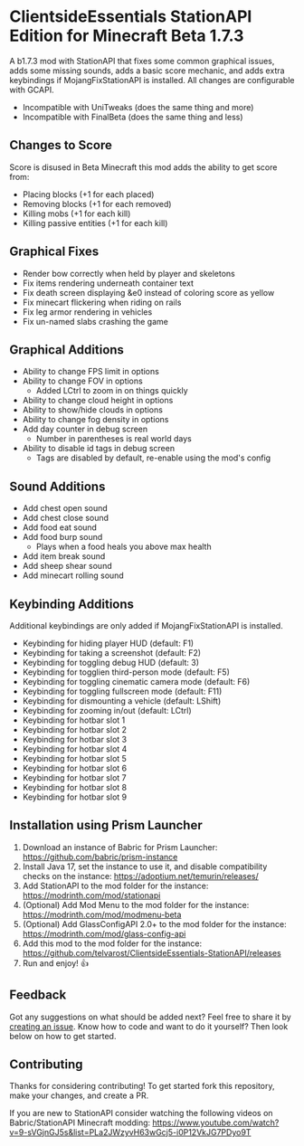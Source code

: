# ClientsideEssentials StationAPI Edition for Minecraft Beta 1.7.3

A b1.7.3 mod with StationAPI that fixes some common graphical issues, adds some missing sounds, adds a basic score mechanic, and adds extra keybindings if MojangFixStationAPI is installed.
All changes are configurable with GCAPI.
- Incompatible with UniTweaks (does the same thing and more)
- Incompatible with FinalBeta (does the same thing and less)

## Changes to Score

Score is disused in Beta Minecraft this mod adds the ability to get score from:
- Placing blocks (+1 for each placed)
- Removing blocks (+1 for each removed)
- Killing mobs (+1 for each kill)
- Killing passive entities (+1 for each kill)

## Graphical Fixes

- Render bow correctly when held by player and skeletons
- Fix items rendering underneath container text
- Fix death screen displaying &e0 instead of coloring score as yellow
- Fix minecart flickering when riding on rails
- Fix leg armor rendering in vehicles
- Fix un-named slabs crashing the game

## Graphical Additions

- Ability to change FPS limit in options
- Ability to change FOV in options
  - Added LCtrl to zoom in on things quickly
- Ability to change cloud height in options
- Ability to show/hide clouds in options
- Ability to change fog density in options
- Add day counter in debug screen
  - Number in parentheses is real world days
- Ability to disable id tags in debug screen
  - Tags are disabled by default, re-enable using the mod's config

## Sound Additions

- Add chest open sound
- Add chest close sound
- Add food eat sound
- Add food burp sound
  - Plays when a food heals you above max health
- Add item break sound
- Add sheep shear sound
- Add minecart rolling sound

## Keybinding Additions
Additional keybindings are only added if MojangFixStationAPI is installed.
- Keybinding for hiding player HUD (default: F1)
- Keybinding for taking a screenshot (default: F2)
- Keybinding for toggling debug HUD (default: 3)
- Keybinding for togglien third-person mode (default: F5)
- Keybinding for toggling cinematic camera mode (default: F6)
- Keybinding for toggling fullscreen mode (default: F11)
- Keybinding for dismounting a vehicle (default: LShift)
- Keybinding for zooming in/out (default: LCtrl)
- Keybinding for hotbar slot 1
- Keybinding for hotbar slot 2
- Keybinding for hotbar slot 3
- Keybinding for hotbar slot 4
- Keybinding for hotbar slot 5
- Keybinding for hotbar slot 6
- Keybinding for hotbar slot 7
- Keybinding for hotbar slot 8
- Keybinding for hotbar slot 9

## Installation using Prism Launcher

1. Download an instance of Babric for Prism Launcher: https://github.com/babric/prism-instance
2. Install Java 17, set the instance to use it, and disable compatibility checks on the instance: https://adoptium.net/temurin/releases/
3. Add StationAPI to the mod folder for the instance: https://modrinth.com/mod/stationapi
4. (Optional) Add Mod Menu to the mod folder for the instance: https://modrinth.com/mod/modmenu-beta
5. (Optional) Add GlassConfigAPI 2.0+ to the mod folder for the instance: https://modrinth.com/mod/glass-config-api
6. Add this mod to the mod folder for the instance: https://github.com/telvarost/ClientsideEssentials-StationAPI/releases
7. Run and enjoy! 👍

## Feedback

Got any suggestions on what should be added next? Feel free to share it by [creating an issue](https://github.com/telvarost/ClientsideEssentials-StationAPI/issues/new). Know how to code and want to do it yourself? Then look below on how to get started.

## Contributing

Thanks for considering contributing! To get started fork this repository, make your changes, and create a PR. 

If you are new to StationAPI consider watching the following videos on Babric/StationAPI Minecraft modding: https://www.youtube.com/watch?v=9-sVGjnGJ5s&list=PLa2JWzyvH63wGcj5-i0P12VkJG7PDyo9T
